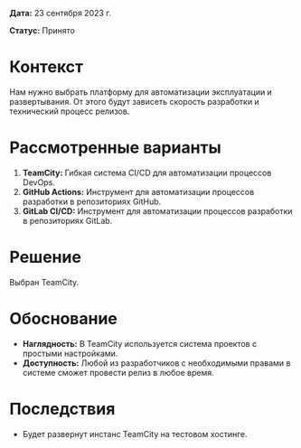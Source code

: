 **Дата:** 23 сентября 2023 г.

**Статус:** Принято

# Контекст

Нам нужно выбрать платформу для автоматизации эксплуатации и развертывания. От этого будут зависеть скорость разработки и технический процесс релизов.

# Рассмотренные варианты

1. **TeamCity:** Гибкая система CI/CD для автоматизации процессов DevOps.
2. **GitHub Actions:** Инструмент для автоматизации процессов разработки в репозиториях GitHub.
2. **GitLab CI/CD:** Инструмент для автоматизации процессов разработки в репозиториях GitLab.

# Решение

Выбран TeamCity.

# Обоснование

- **Наглядность:** В TeamCity используется система проектов с простыми настройками.
- **Доступность:** Любой из разработчиков с необходимыми правами в системе сможет провести релиз в любое время.

# Последствия

- Будет развернут инстанс TeamCity на тестовом хостинге.
